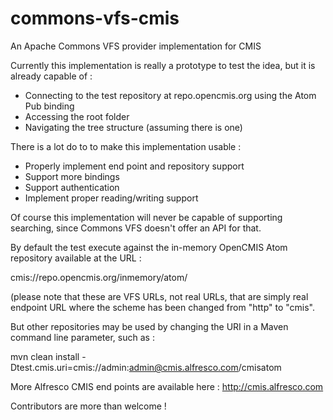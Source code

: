 commons-vfs-cmis
================

An Apache Commons VFS provider implementation for CMIS

Currently this implementation is really a prototype to test the idea, but it is already capable of :
- Connecting to the test repository at repo.opencmis.org using the Atom Pub binding
- Accessing the root folder
- Navigating the tree structure (assuming there is one)

There is a lot do to to make this implementation usable :
- Properly implement end point and repository support
- Support more bindings
- Support authentication
- Implement proper reading/writing support

Of course this implementation will never be capable of supporting searching, since Commons VFS doesn't offer an API
for that.

By default the test execute against the in-memory OpenCMIS Atom repository available at the URL :

cmis://repo.opencmis.org/inmemory/atom/

(please note that these are VFS URLs, not real URLs, that are simply real endpoint URL where the scheme has been
changed from "http" to "cmis".

But other repositories may be used by changing the URI in a Maven command line parameter, such as :

mvn clean install -Dtest.cmis.uri=cmis://admin:admin@cmis.alfresco.com/cmisatom

More Alfresco CMIS end points are available here : http://cmis.alfresco.com

Contributors are more than welcome !

